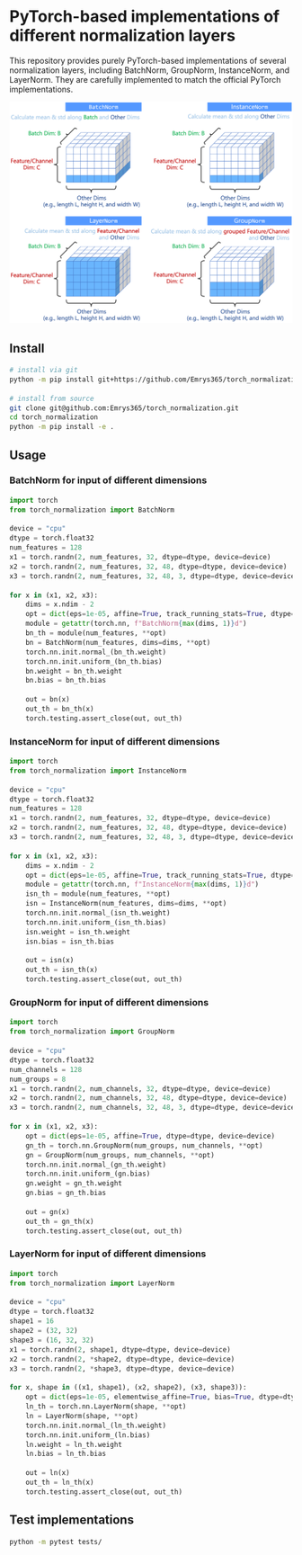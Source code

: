 # PyTorch-based implementations of different normalization layers

This repository provides purely PyTorch-based implementations of several normalization layers, including BatchNorm, GroupNorm, InstanceNorm, and LayerNorm. They are carefully implemented to match the official PyTorch implementations.

![normalization layers explained](norm_explained.png)

## Install

```bash
# install via git
python -m pip install git+https://github.com/Emrys365/torch_normalization

# install from source
git clone git@github.com:Emrys365/torch_normalization.git
cd torch_normalization
python -m pip install -e .
```

## Usage

### BatchNorm for input of different dimensions

```python
import torch
from torch_normalization import BatchNorm

device = "cpu"
dtype = torch.float32
num_features = 128
x1 = torch.randn(2, num_features, 32, dtype=dtype, device=device)
x2 = torch.randn(2, num_features, 32, 48, dtype=dtype, device=device)
x3 = torch.randn(2, num_features, 32, 48, 3, dtype=dtype, device=device)

for x in (x1, x2, x3):
    dims = x.ndim - 2
    opt = dict(eps=1e-05, affine=True, track_running_stats=True, dtype=dtype, device=device)
    module = getattr(torch.nn, f"BatchNorm{max(dims, 1)}d")
    bn_th = module(num_features, **opt)
    bn = BatchNorm(num_features, dims=dims, **opt)
    torch.nn.init.normal_(bn_th.weight)
    torch.nn.init.uniform_(bn_th.bias)
    bn.weight = bn_th.weight
    bn.bias = bn_th.bias

    out = bn(x)
    out_th = bn_th(x)
    torch.testing.assert_close(out, out_th)
```

### InstanceNorm for input of different dimensions

```python
import torch
from torch_normalization import InstanceNorm

device = "cpu"
dtype = torch.float32
num_features = 128
x1 = torch.randn(2, num_features, 32, dtype=dtype, device=device)
x2 = torch.randn(2, num_features, 32, 48, dtype=dtype, device=device)
x3 = torch.randn(2, num_features, 32, 48, 3, dtype=dtype, device=device)

for x in (x1, x2, x3):
    dims = x.ndim - 2
    opt = dict(eps=1e-05, affine=True, track_running_stats=True, dtype=dtype, device=device)
    module = getattr(torch.nn, f"InstanceNorm{max(dims, 1)}d")
    isn_th = module(num_features, **opt)
    isn = InstanceNorm(num_features, dims=dims, **opt)
    torch.nn.init.normal_(isn_th.weight)
    torch.nn.init.uniform_(isn_th.bias)
    isn.weight = isn_th.weight
    isn.bias = isn_th.bias

    out = isn(x)
    out_th = isn_th(x)
    torch.testing.assert_close(out, out_th)
```

### GroupNorm for input of different dimensions

```python
import torch
from torch_normalization import GroupNorm

device = "cpu"
dtype = torch.float32
num_channels = 128
num_groups = 8
x1 = torch.randn(2, num_channels, 32, dtype=dtype, device=device)
x2 = torch.randn(2, num_channels, 32, 48, dtype=dtype, device=device)
x3 = torch.randn(2, num_channels, 32, 48, 3, dtype=dtype, device=device)

for x in (x1, x2, x3):
    opt = dict(eps=1e-05, affine=True, dtype=dtype, device=device)
    gn_th = torch.nn.GroupNorm(num_groups, num_channels, **opt)
    gn = GroupNorm(num_groups, num_channels, **opt)
    torch.nn.init.normal_(gn_th.weight)
    torch.nn.init.uniform_(gn.bias)
    gn.weight = gn_th.weight
    gn.bias = gn_th.bias

    out = gn(x)
    out_th = gn_th(x)
    torch.testing.assert_close(out, out_th)
```

### LayerNorm for input of different dimensions

```python
import torch
from torch_normalization import LayerNorm

device = "cpu"
dtype = torch.float32
shape1 = 16
shape2 = (32, 32)
shape3 = (16, 32, 32)
x1 = torch.randn(2, shape1, dtype=dtype, device=device)
x2 = torch.randn(2, *shape2, dtype=dtype, device=device)
x3 = torch.randn(2, *shape3, dtype=dtype, device=device)

for x, shape in ((x1, shape1), (x2, shape2), (x3, shape3)):
    opt = dict(eps=1e-05, elementwise_affine=True, bias=True, dtype=dtype, device=device)
    ln_th = torch.nn.LayerNorm(shape, **opt)
    ln = LayerNorm(shape, **opt)
    torch.nn.init.normal_(ln_th.weight)
    torch.nn.init.uniform_(ln.bias)
    ln.weight = ln_th.weight
    ln.bias = ln_th.bias

    out = ln(x)
    out_th = ln_th(x)
    torch.testing.assert_close(out, out_th)
```


## Test implementations

```bash
python -m pytest tests/
```